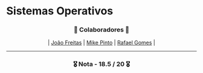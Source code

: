 # Sistemas Operativos

<h3 align="center">🚀 Colaboradores 🚀</h3>

<div align="center">

| [João Freitas](https://github.com/Virdze) | [Mike Pinto](https://github.com/mrmikept) | [Rafael Gomes](https://github.com/RafaGomes1) |

</div>

---

<h3 align="center"> 🎖️ Nota - 18.5 / 20 🎖️ </h3>
